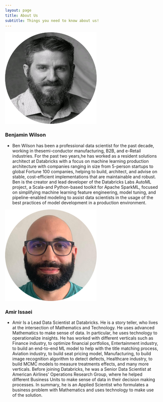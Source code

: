 ```yaml
---
layout: page
title: About Us
subtitle: Things you need to know about us!
---
```


<!-- ![Amir's image](/assets/img/amir.png=100x20) -->
<img src="/assets/img/ben.png" class="center" width="300" height="300">

### Benjamin Wilson

- Ben Wilson has been a professional data scientist for the past decade, working in thesemi-conductor manufacturing, B2B, and e-Retail industries. For the past two years,he has worked as a resident solutions architect at Databricks with a focus on machine learning production architecture with companies ranging in size from 5-person startups to global Fortune 100 companies, helping to build, architect, and advise on stable, cost-efficient implementations that are maintainable and robust. Ben is the creator and lead developer of the Databricks Labs AutoML project, a Scala-and Python-based toolkit for Apache SparkML, focused on simplifying machine learning feature engineering, model   tuning,   and   pipeline-enabled   modeling to assist data scientists in the usage of the best practices of model development in a production environment.

<img src="/assets/img/amir.png" class="center" width="300" height="300">

### Amir Issaei

- Amir Is a Lead Data Scientist at Databricks. He is a story teller, who lives at the intersection of Mathematics and Technology. He uses advanced Mathematics to make sense of data. In particular, he uses technology to operationalize insights. He has worked with different verticals such as Finance industry, to optimize financial portfolios, Entertainment industry, to build an end-to-end ML model to help with the title matching process, Aviation industry, to build seat pricing model, Manufacturing, to build image recognition algorithm to detect defects, Healthcare industry, to build MCMC models to measure treatments effects, and many more verticals. Before joining Databricks, he was a Senior Data Scientist at American Airlines' Operations Research Group, where he helped different Business Units to make sense of data in their decision making processes. In summary, he is an Applied Scientist who formulates a business problem with Mathematics and uses technology to make use of the solution.


